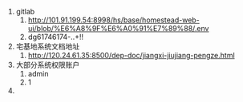 1. gitlab
   1. http://101.91.199.54:8998/hs/base/homestead-web-ui/blob/%E6%A8%9F%E6%A0%91%E7%89%88/.env
   2. dg61746174-..+!!
2. 宅基地系统文档地址
   1. http://120.24.61.35:8500/dep-doc/jiangxi-jiujiang-pengze.html
3. 大部分系统权限账户
   1. admin
   2. 1
4. 
